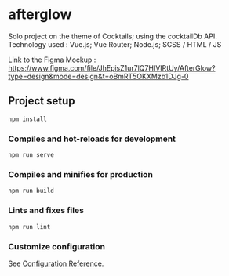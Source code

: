 # afterglow
Solo project on the theme of Cocktails; using the cocktailDb API.
Technology used : Vue.js; Vue Router; Node.js; SCSS / HTML / JS

Link to the Figma Mockup : https://www.figma.com/file/JhEpisZ1ur7lQ7HIVIRtUy/AfterGlow?type=design&mode=design&t=oBmRT5OKXMzb1DJg-0

## Project setup
```
npm install
```

### Compiles and hot-reloads for development
```
npm run serve
```

### Compiles and minifies for production
```
npm run build
```

### Lints and fixes files
```
npm run lint
```

### Customize configuration
See [Configuration Reference](https://cli.vuejs.org/config/).
